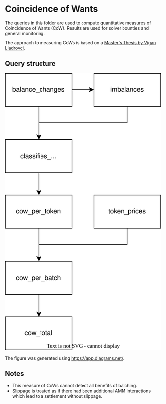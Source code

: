 # Coincidence of Wants

The queries in this folder are used to compute quantitative measures of Coincidence of Wants (CoW).
Results are used for solver bounties and general monitoring.

The approach to measuring CoWs is based on a [Master's Thesis by Vigan Lladrovci](https://wwwmatthes.in.tum.de/pages/y9xcjv094zhn/Master-s-Thesis-Vigan-Lladrovci).

## Query structure

![Structure of CoW query](cow.svg)

The figure was generated using https://app.diagrams.net/.

## Notes

- This measure of CoWs cannot detect all benefits of batching.
- Slippage is treated as if there had been additional AMM interactions which lead to a settlement without slippage.
